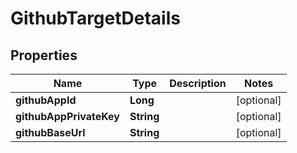 

# GithubTargetDetails


## Properties

Name | Type | Description | Notes
------------ | ------------- | ------------- | -------------
**githubAppId** | **Long** |  |  [optional]
**githubAppPrivateKey** | **String** |  |  [optional]
**githubBaseUrl** | **String** |  |  [optional]



